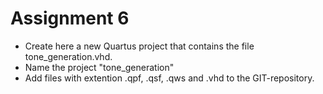 # Assignment 6

- Create here a new Quartus project that contains the file tone_generation.vhd.
- Name the project "tone_generation" 
- Add files with extention .qpf, .qsf, .qws and .vhd to the GIT-repository.